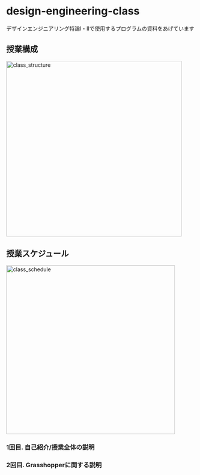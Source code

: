 # design-engineering-class
デザインエンジニアリング特論Ⅰ・Ⅱで使用するプログラムの資料をあげています

## 授業構成  
<img width="467" alt="class_structure" src="https://user-images.githubusercontent.com/10389953/164147562-4243922c-9172-4435-a232-9b666d99ce62.png">  

## 授業スケジュール  
<img width="449" alt="class_schedule" src="https://user-images.githubusercontent.com/10389953/164147606-876d48c3-3946-4f85-850b-14723d629727.png">  

### 1回目. 自己紹介/授業全体の説明

### 2回目. Grasshopperに関する説明
